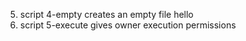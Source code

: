 5. script 4-empty creates an empty file hello
6. script 5-execute gives owner execution permissions
